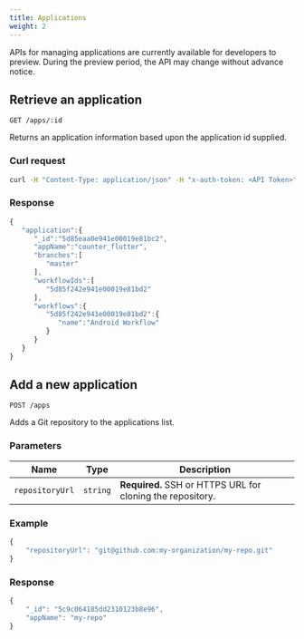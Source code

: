 ```yaml
---
title: Applications
weight: 2
---
```


APIs for managing applications are currently available for developers to preview. During the preview period, the API may change without advance notice.

## Retrieve an application

`GET /apps/:id`

Returns an application information based upon the application id supplied.

### Curl request

```bash
curl -H "Content-Type: application/json" -H "x-auth-token: <API Token>" --request GET https://api.codemagic.io/apps/<app_id>
```

### Response

```javascript
{
   "application":{
      "_id":"5d85eaa0e941e00019e81bc2",
      "appName":"counter_flutter",
      "branches":[
         "master"
      ],
      "workflowIds":[
         "5d85f242e941e00019e81bd2"
      ],
      "workflows":{
         "5d85f242e941e00019e81bd2":{
            "name":"Android Workflow"
         }
      }
   }
}
```

## Add a new application

`POST /apps`

Adds a Git repository to the applications list.

### Parameters

| **Name**        | **Type** | **Description** |
| --------------- | -------- | --------------- |
| `repositoryUrl` | `string` | **Required.** SSH or HTTPS URL for cloning the repository. |

### Example

```javascript
{
    "repositoryUrl": "git@github.com:my-organization/my-repo.git"
}
```

### Response

```javascript
{
    "_id": "5c9c064185dd2310123b8e96",
    "appName": "my-repo"
}
```
